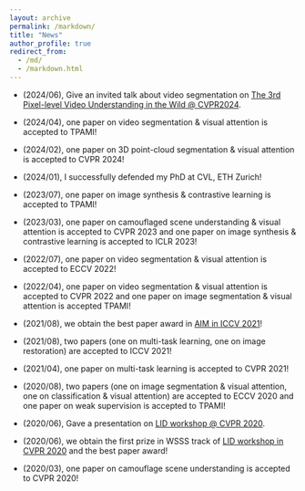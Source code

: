 ```yaml
---
layout: archive
permalink: /markdown/
title: "News"
author_profile: true
redirect_from: 
  - /md/
  - /markdown.html
---
```


* (2024/06), Give an invited talk about video segmentation on <a href="https://www.vspwdataset.com/Workshop2024">The 3rd Pixel-level Video Understanding in the Wild @ CVPR2024</a>.

* (2024/04), one paper on video segmentation & visual attention is accepted to TPAMI!

* (2024/02), one paper on 3D point-cloud segmentation & visual attention is accepted to CVPR 2024!

* (2024/01), I successfully defended my PhD at CVL, ETH Zurich!

* (2023/07), one paper on image synthesis & contrastive learning is accepted to TPAMI!

* (2023/03), one paper on camouflaged scene understanding & visual attention is accepted to CVPR 2023 and one paper on image synthesis & contrastive learning is accepted to ICLR 2023!

* (2022/07), one paper on video segmentation & visual attention is accepted to ECCV 2022!

* (2022/04), one paper on video segmentation & visual attention is accepted to CVPR 2022 and one paper on image segmentation & visual attention is accepted TPAMI!

* (2021/08), we obtain the best paper award in <a href="https://data.vision.ee.ethz.ch/cvl/aim21/">AIM in ICCV 2021</a>!

* (2021/08), two papers (one on multi-task learning, one on image restoration) are accepted to ICCV 2021!

* (2021/04), one paper on multi-task learning is accepted to CVPR 2021!

* (2020/08), two papers (one on image segmentation & visual attention, one on classification & visual attention) are accepted to ECCV 2020 and one paper on weak supervision is accepted to TPAMI!

* (2020/06), Gave a presentation on <a href="https://lidchallenge.github.io/index.html#schedule">LID workshop @ CVPR 2020</a>.

* (2020/06), we obtain the first prize in WSSS track of <a href="https://lidchallenge.github.io/index.html#schedule">LID workshop in CVPR 2020</a> and the best paper award!

* (2020/03), one paper on camouflage scene understanding is accepted to CVPR 2020!
